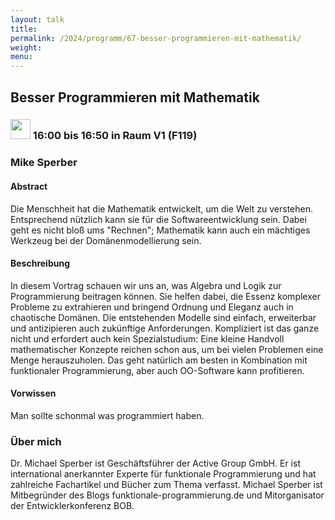 ```yaml
---
layout: talk
title:
permalink: /2024/programm/67-besser-programmieren-mit-mathematik/
weight:
menu:
---
```

## Besser Programmieren mit Mathematik

### <img height = "32" src="../../../images/talk.svg"> 16:00 bis 16:50 in Raum V1 (F119)

### Mike Sperber

#### Abstract

Die Menschheit hat die Mathematik entwickelt, um die Welt zu verstehen.  Entsprechend nützlich kann sie für die Softwareentwicklung sein.  Dabei geht es nicht bloß ums "Rechnen"; Mathematik kann auch ein mächtiges Werkzeug bei der Domänenmodellierung sein.

#### Beschreibung

In diesem Vortrag schauen wir uns an, was Algebra und Logik zur Programmierung beitragen können. Sie helfen dabei, die Essenz komplexer Probleme zu extrahieren und bringend Ordnung und Eleganz auch in chaotische Domänen.  Die entstehenden Modelle sind einfach, erweiterbar und antizipieren auch zukünftige Anforderungen.  Kompliziert ist das ganze nicht und erfordert auch kein Spezialstudium: Eine kleine Handvoll mathematischer Konzepte reichen schon aus, um bei vielen Problemen eine Menge herauszuholen.  Das geht natürlich am besten in Kombination mit funktionaler Programmierung, aber auch OO-Software kann profitieren.

#### Vorwissen

Man sollte schonmal was programmiert haben.

### Über mich

Dr. Michael Sperber ist Geschäftsführer der Active Group GmbH.  Er ist international anerkannter Experte für funktionale Programmierung und hat zahlreiche Fachartikel und Bücher zum Thema verfasst.  Michael Sperber ist Mitbegründer des Blogs funktionale-programmierung.de und Mitorganisator der Entwicklerkonferenz BOB.

